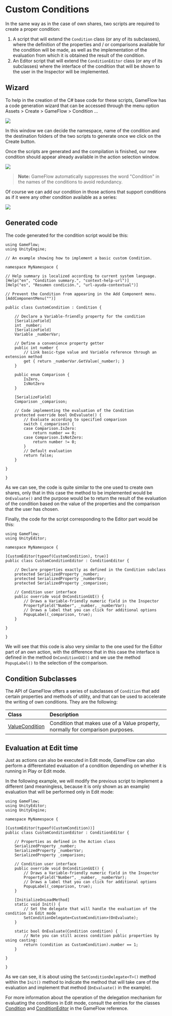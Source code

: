 # Custom Conditions

In the same way as in the case of own shares, two scripts are required to create a proper condition:

1. A script that will extend the `Condition` class \(or any of its subclasses\), where the definition of the properties and / or comparisons available for the condition will be made, as well as the implementation of the evaluation from which it is obtained the result of the condition.
2. An Editor script that will extend the `ConditionEditor` class \(or any of its subclasses\) where the interface of the condition that will be shown to the user in the Inspector will be implemented.

## Wizard

To help in the creation of the C\# base code for these scripts, GameFlow has a code generation wizard that can be accessed through the menu option Assets &gt; Create &gt; GameFlow &gt; Condition ...

![](../.gitbook/assets/api-createcondition.png)

In this window we can decide the namespace, name of the condition and the destination folders of the two scripts to generate once we click on the Create button.

Once the scripts are generated and the compilation is finished, our new condition should appear already available in the action selection window.

![](../.gitbook/assets/api-mycondition1.png)

> **Note:** GameFlow automatically suppresses the word "Condition" in the names of the conditions to avoid redundancy.

Of course we can add our condition in those actions that support conditions as if it were any other condition available as a series:

![](../.gitbook/assets/api-mycondition2%20%281%29.png)

## Generated code

The code generated for the condition script would be this:

```text
using GameFlow;
using UnityEngine;

// An example showing how to implement a basic custom Condition.

namespace MyNamespace {

// Help summary is localized according to current system language.
[Help("en", "Condition summary.", "context-help-url")]
[Help("es", "Resumen condición.", "url-ayuda-contextual")]

// Prevent the Condition from appearing in the Add Component menu.
[AddComponentMenu("")]

public class CustomCondition : Condition {

    // Declare a Variable-friendly property for the condition
    [SerializeField]
    int _number;
    [SerializeField]
    Variable _numberVar;

    // Define a convenience property getter
    public int number {
        // Link basic-type value and Variable reference through an extension method
        get { return _numberVar.GetValue(_number); }
    }

    public enum Comparison {
        IsZero,
        IsNotZero
    }

    [SerializeField]
    Comparison _comparison;

    // Code implementing the evaluation of the Condition
    protected override bool OnEvaluate() {
        // Evaluate according to specified comparison
        switch (_comparison) {
        case Comparison.IsZero:
            return number == 0;
        case Comparison.IsNotZero:
            return number != 0;
        }
        // Default evaluation
        return false;
    }

}

}
```

As we can see, the code is quite similar to the one used to create own shares, only that in this case the method to be implemented would be `OnEvaluate()` and the purpose would be to return the result of the evaluation of the condition based on the value of the properties and the comparison that the user has chosen.

Finally, the code for the script corresponding to the Editor part would be this:

```text
using GameFlow;
using UnityEditor;

namespace MyNamespace {

[CustomEditor(typeof(CustomCondition), true)]
public class CustomConditionEditor : ConditionEditor {

    // Declare properties exactly as defined in the Condition subclass
    protected SerializedProperty _number;
    protected SerializedProperty _numberVar;
    protected SerializedProperty _comparison;

    // Condition user interface
    public override void OnConditionGUI() {
        // Draws a Variable-friendly numeric field in the Inspector
        PropertyField("Number", _number, _numberVar);
        // Draws a label that you can click for additional options
        PopupLabel(_comparison, true);
    }

}

}
```

We will see that this code is also very similar to the one used for the Editor part of an own action, with the difference that in this case the interface is defined in the method `OnConditionGUI()` and we use the method `PopupLabel()` to the selection of the comparison.

## Condition Subclasses

The API of GameFlow offers a series of subclasses of `Condition` that add certain properties and methods of utility, and that can be used to accelerate the writing of own conditions. They are the following:

| Class | Description |
| :--- | :--- |
| [ValueCondition](reference.md#value-condition-class) | Condition that makes use of a Value property, normally for comparison purposes. |

## Evaluation at Edit time

Just as actions can also be executed in Edit mode, GameFlow can also perform a differentiated evaluation of a condition depending on whether it is running in Play or Edit mode.

In the following example, we will modify the previous script to implement a different \(and meaningless, because it is only shown as an example\) evaluation that will be performed only in Edit mode:

```text
using GameFlow;
using UnityEditor;
using UnityEngine;

namespace MyNamespace {

[CustomEditor(typeof(CustomCondition))]
public class CustomConditionEditor : ConditionEditor {

    // Properties as defined in the Action class
    SerializedProperty _number;
    SerializedProperty _numberVar;
    SerializedProperty _comparison;

    // Condition user interface
    public override void OnConditionGUI() {
        // Draws a Variable-friendly numeric field in the Inspector
        PropertyField("Number", _number, _numberVar);
        // Draws a label that you can click for additional options
        PopupLabel(_comparison, true);
    }

    [InitializeOnLoadMethod]
    static void Init() {
        // Set the delegate that will handle the evaluation of the condition in Edit mode
        SetConditionDelegate<CustomCondition>(OnEvaluate);
    }

    static bool OnEvaluate(Condition condition) {
        // Note you can still access condition public properties by using casting:
        return (condition as CustomCondition).number == 1;
    }

}

}
```

As we can see, it is about using the `SetConditionDelegate<T>()` method within the `Init()` method to indicate the method that will take care of the evaluation and implement that method \(`OnEvaluate()` in the example\).

For more information about the operation of the delegation mechanism for evaluating the conditions in Edit mode, consult the entries for the classes [Condition](reference.md#condition-class) and [ConditionEditor](reference.md#conditioneditor-class) in the GameFlow reference.

